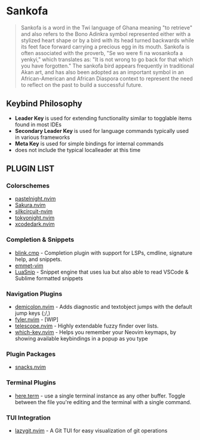 # Sankofa
> Sankofa is a word in the Twi language of Ghana meaning "to retrieve" and also refers to the Bono Adinkra symbol represented either with a stylized heart shape or by a bird with its head turned backwards while its feet face forward carrying a precious egg in its mouth. Sankofa is often associated with the proverb, "Se wo were fi na wosankofa a yenkyi," which translates as: "It is not wrong to go back for that which you have forgotten." The sankofa bird appears frequently in traditional Akan art, and has also been adopted as an important symbol in an African-American and African Diaspora context to represent the need to reflect on the past to build a successful future.

## Keybind Philosophy
- __Leader Key <Space>__ is used for extending functionality similar to togglable items found in most IDEs
- __Secondary Leader Key <Space><Space>__ is used for language commands typically used in various frameworks
- __Meta Key__ is used for simple bindings for internal commands
- does not include the typical localleader at this time


## PLUGIN LIST

### Colorschemes
- [pastelnight.nvim](https://github.com/pauchiner/pastelnight.nvim)
- [Sakura.nvim](https://github.com/numToStr/Sakura.nvim)
- [silkcircuit-nvim](https://github.com/hyperb1iss/silkcircuit-nvim)
- [tokyonight.nvim](https://github.com/folke/tokyonight.nvim)
- [xcodedark.nvim](https://github.com/V4N1LLA-1CE/xcodedark.nvim)

### Completion & Snippets
- [blink.cmp](https://github.com/Saghen/blink.cmp) - Completion plugin with support for LSPs, cmdline, signature help, and snippets.
- [emmet-vim](https://github.com/mattn/emmet-vim)
- [LuaSnip](https://github.com/L3MON4D3/LuaSnip) - Snippet engine that uses lua but also able to read VSCode & Sublime formatted snippets

### Navigation Plugins
- [demicolon.nvim](https://github.com/mawkler/demicolon.nvim) - Adds diagnostic and textobject jumps with the default jump keys (;/,)
- [fyler.nvim](https://github.com/A7Lavinraj/fyler.nvim) - [WIP]
- [telescope.nvim](https://github.com/nvim-telescope/telescope.nvim) - Highly extendable fuzzy finder over lists.
- [which-key.nvim](https://github.com/folke/which-key.nvim) - Helps you remember your Neovim keymaps, by showing available keybindings in a popup as you type

### Plugin Packages
- [snacks.nvim](https://github.com/folke/snacks.nvim)

### Terminal Plugins
- [here.term](https://github.com/jaimecgomezz/here.term) - use a single terminal instance as any other buffer. Toggle between the file you're editing and the terminal with a single command.

### TUI Integration
- [lazygit.nvim](https://github.com/kdheepak/lazygit.nvim) - A Git TUI for easy visualization of git operations
